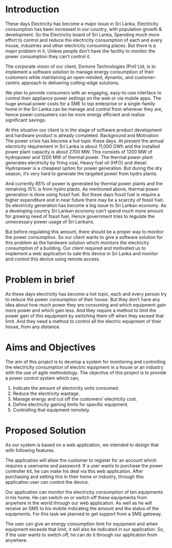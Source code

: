# Introduction
These days Electricity has become a major issue in Sri Lanka. Electricity consumption has been increased in our country, with population growth & development. So the Electricity board of Sri Lanka, Spending much more effort to control and reduce the electricity consumption of each and every house, industries and other electricity consuming places. But there is a major problem in it, Unless people don’t have the facility to monitor the power consumption they can’t control it.

The corporate vision of our client, Domore Technologies (Pvt) Ltd, is to implement a software solution to manage energy consumption of their customers while maintaining an open-minded, dynamic, and customer-centric approach to delivering cutting-edge solutions.

We plan to provide consumers with an engaging, easy-to-use interface to control their appliance power settings on the web or via mobile apps. The huge annual power costs for a SME to top enterprise or a single-family home in the Sri Lanka can be manage and control from wherever they are, hence power consumers can be more energy efficient and realize significant savings.

At this situation our client is in the stage of software product development and hardware product is already completed. Background and Motivation The power crisis has become a hot topic these days. At present the annual electricity requirement in Sri Lanka is about 11,000 GWh and the installed power plant capacity is about 2700 MW. This consists of 1200 MW of hydropower and 1200 MW of thermal power. The thermal power plant generates electricity by firing coal, Heavy fuel oil (HFO) and diesel. Hydropower is a cheapest option for power generation. But during the dry season, it’s very hard to generate the targeted power from hydro plants.

And currently 85% of power is generated by thermal power plants and the remaining 15% is from hydro plants. As mentioned above, thermal power generation is done using fossil fuel. But these days fossil fuel is require a higher expenditure and in near future there may be a scarcity of fossil fuel. So electricity generation has become a big issue to Sri Lankan economy. As a developing country Sri Lankan economy can’t spend much more amount for growing need of fossil fuel, Hence government tries to regulate the unnecessary power usage of Sri Lankans.

But before regulating this amount, there should be a proper way to monitor the power consumption. So our client wants to give a software solution for this problem as the hardware solution which monitors the electricity consumption of a building. Our client required and motivated us to implement a web application to sale this device in Sri Lanka and monitor and control this device using remote access.

# Problem in brief
As these days electricity has become a hot topic, each and every person try to reduce the power consumption of their house. But they don’t have any idea about how much power they are consuming and which equipment gain more power and which gain less. And they require a method to limit the power gain of this equipment by switching them off when they exceed that limit. And they need a method to control all the electric equipment of their house, from any distance.

# Aims and Objectives
The aim of this project is to develop a system for monitoring and controlling the electricity consumption of electric equipment in a house or an industry with the use of agile methodology. The objective of this project is to provide a power control system which can,

1. Indicate the amount of electricity units consumed.
2. Reduce the electricity wastage.
3. Manage energy and cut off the customers’ electricity cost.
4. Define electricity gaining limits for specific equipment.
5. Controlling that equipment remotely.

# Proposed Solution
As our system is based on a web application, we intended to design that with following features.

The application will allow the customer to register for an account which requires a username and password. If a user wants to purchase the power controller kit, he can make his deal via this web application. After purchasing and setting this in their home or industry, through this application user can control the device.

Our application can monitor the electricity consumption of ten equipments in his home. He can switch on or switch off these equipments from anywhere in the world through our web application. As well as he will receive an SMS to his mobile indicating the amount and the status of the equipments. For this task we planned to get support from a SMS gateway.

The user can give an energy consumption limit for equipment and when equipment exceeds that limit, it will also be indicated in our application. So, if the user wants to switch off, he can do it through our application from anywhere.
